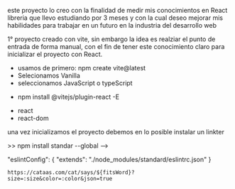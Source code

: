 este proyecto lo creo con la finalidad de medir mis conocimientos en React libreria que llevo estudiando 
por 3 meses y con la cual deseo mejorar mis habilidades para trabajar en un futuro en la industria del desarrollo web


1° proyecto creado con vite, sin embargo la idea es realziar el punto de entrada de forma manual, con el fin de tener este conocimiento
claro para inicializar el proyecto con React.

- usamos de primero: npm create vite@latest
- Selecionamos Vanilla
- seleccionamos JavaScript o typeScript

<!-- ? 2° continuamos con la instalación del plugin de react el cual se hace con: -->

 - npm install @vitejs/plugin-react -E

<!-- ? 3° dependencias de React  -->
 - react 
 - react-dom

<!-- *TODO:   example: npm install react react-dom -E -->

<!-- ? 4° creamos archivo de config vite y colocaremos -->

<!-- *import { defineConfig } from "vite";
*import react from "@vitejs/plugin-react";
*export default defineConfig({
*plugins: [react()],
*}); -->

una vez inicializamos el proyecto debemos en lo posible instalar un linkter
 <!-- ? -->>> npm install standar --global  -->
 <!-- ! configuramos en el archivo package.json -->
   "eslintConfig": {
    "extends": "./node_modules/standard/eslintrc.json"
  }

<!-- Endponit para usar:  -->

`https://cataas.com/cat/says/${fitsWord}?size=:size&color=:color&json=true`